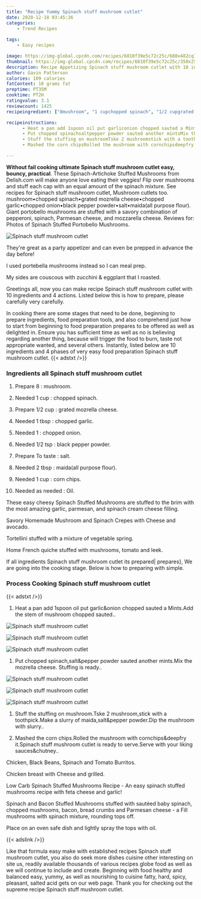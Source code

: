 ```yaml
---
title: "Recipe Yummy Spinach stuff mushroom cutlet"
date: 2020-12-18 03:45:26
categories:
    - Trend Recipes
    
tags:
    - Easy recipes

image: https://img-global.cpcdn.com/recipes/6810f39e5c72c25c/680x482cq70/spinach-stuff-mushroom-cutlet-recipe-main-photo.jpg
thumbnail: https://img-global.cpcdn.com/recipes/6810f39e5c72c25c/350x250cq70/spinach-stuff-mushroom-cutlet-recipe-main-photo.jpg
description: Recipe Appetizing Spinach stuff mushroom cutlet with 10 ingredients and 4 stages of easy cooking.
author: Gavin Patterson
calories: 109 calories
fatContent: 10 grams fat
preptime: PT35M
cooktime: PT2H
ratingvalue: 3.1
reviewcount: 1425
recipeingredient: ["8mushroom", "1 cupchopped spinach", "1/2 cupgrated mozrella cheese", "1 tbspchopped garlic", "1chopped onion", "1/2 tspblack pepper powder", "To tastesalt", "2 tbspmaidaall purpose flour", "1 cupcorn chips", "as neededOil"]

recipeinstructions: 
      - Heat a pan add 1spoon oil put garliconion chopped sauted a MintsAdd the stem of mushroom chopped sauted 
      - Put chopped spinachsaltpepper powder sauted another mintsMix the mozrella cheese Stuffing is ready 
      - Stuff the stuffing on mushroomTske 2 mushroomstick with a toothpickMake a slurry of maidasaltpepper powderDip the mushroom with slurry 
      - Mashed the corn chipsRolled the mushroom with cornchipsdeepfry itSpinach stuff mushroom cutlet is ready to serveServe with your liking sauceschutney

---
```




**Without fail cooking ultimate Spinach stuff mushroom cutlet easy, bouncy, practical**. These Spinach-Artichoke Stuffed Mushrooms from Delish.com will make anyone love eating their veggies! Flip over mushrooms and stuff each cap with an equal amount of the spinach mixture. See recipes for Spinach stuff mushroom cutlet, Mushroom cutlets too. mushroom•chopped spinach•grated mozrella cheese•chopped garlic•chopped onion•black pepper powder•salt•maida(all purpose flour). Giant portobello mushrooms are stuffed with a savory combination of pepperoni, spinach, Parmesan cheese, and mozzarella cheese. Reviews for: Photos of Spinach Stuffed Portobello Mushrooms.


![Spinach stuff mushroom cutlet](https://img-global.cpcdn.com/recipes/6810f39e5c72c25c/680x482cq70/spinach-stuff-mushroom-cutlet-recipe-main-photo.jpg "Spinach stuff mushroom cutlet")



They&#39;re great as a party appetizer and can even be prepped in advance the day before!

I used portebella mushrooms instead so I can meal prep.

My sides are couscous with zucchini &amp; eggplant that I roasted.


Greetings all, now you can make recipe Spinach stuff mushroom cutlet with 10 ingredients and 4 actions. Listed below this is how to prepare, please carefully very carefully.

In cooking there are some stages that need to be done, beginning to prepare ingredients, food preparation tools, and also comprehend just how to start from beginning to food preparation prepares to be offered as well as delighted in. Ensure you has sufficient time as well as no is believing regarding another thing, because will trigger the food to burn, taste not appropriate wanted, and several others. Instantly, listed below are 10 ingredients and 4 phases of very easy food preparation Spinach stuff mushroom cutlet.
{{< adstxt />}}

### Ingredients all Spinach stuff mushroom cutlet


1. Prepare 8 : mushroom.

1. Needed 1 cup : chopped spinach.

1. Prepare 1/2 cup : grated mozrella cheese.

1. Needed 1 tbsp : chopped garlic.

1. Needed 1 : chopped onion.

1. Needed 1/2 tsp : black pepper powder.

1. Prepare To taste : salt.

1. Needed 2 tbsp : maida(all purpose flour).

1. Needed 1 cup : corn chips.

1. Needed as needed : Oil.


These easy cheesy Spinach Stuffed Mushrooms are stuffed to the brim with the most amazing garlic, parmesan, and spinach cream cheese filling.

Savory Homemade Mushroom and Spinach Crepes with Cheese and avocado.

Tortellini stuffed with a mixture of vegetable spring.

Home French quiche stuffed with mushrooms, tomato and leek.


If all ingredients Spinach stuff mushroom cutlet its prepared| prepares}, We are going into the cooking stage. Below is how to preparing with simple.

### Process Cooking Spinach stuff mushroom cutlet

{{< adstxt />}}


1. Heat a pan add 1spoon oil put garlic&amp;onion chopped sauted a Mints.Add the stem of mushroom chopped sauted..



![Spinach stuff mushroom cutlet](https://img-global.cpcdn.com/steps/ce0a2f47af941cd2/160x128cq70/spinach-stuff-mushroom-cutlet-recipe-step-1-photo.jpg" "Spinach stuff mushroom cutlet")

![Spinach stuff mushroom cutlet](https://img-global.cpcdn.com/steps/7df86783a9708248/160x128cq70/spinach-stuff-mushroom-cutlet-recipe-step-1-photo.jpg" "Spinach stuff mushroom cutlet")

![Spinach stuff mushroom cutlet](https://img-global.cpcdn.com/steps/bfde0520bc6e9053/160x128cq70/spinach-stuff-mushroom-cutlet-recipe-step-1-photo.jpg" "Spinach stuff mushroom cutlet")



1. Put chopped spinach,salt&amp;pepper powder sauted another mints.Mix the mozrella cheese. Stuffing is ready..



![Spinach stuff mushroom cutlet](https://img-global.cpcdn.com/steps/4544750f8da7eb43/160x128cq70/spinach-stuff-mushroom-cutlet-recipe-step-2-photo.jpg" "Spinach stuff mushroom cutlet")

![Spinach stuff mushroom cutlet](https://img-global.cpcdn.com/steps/8128bca94d1bb5d7/160x128cq70/spinach-stuff-mushroom-cutlet-recipe-step-2-photo.jpg" "Spinach stuff mushroom cutlet")

![Spinach stuff mushroom cutlet](https://img-global.cpcdn.com/steps/1dcf503672164909/160x128cq70/spinach-stuff-mushroom-cutlet-recipe-step-2-photo.jpg" "Spinach stuff mushroom cutlet")



1. Stuff the stuffing on mushroom.Tske 2 mushroom,stick with a toothpick.Make a slurry of maida,salt&amp;pepper powder.Dip the mushroom with slurry..



1. Mashed the corn chips.Rolled the mushroom with cornchips&amp;deepfry it.Spinach stuff mushroom cutlet is ready to serve.Serve with your liking sauces&amp;chutney..




Chicken, Black Beans, Spinach and Tomato Burritos.

Chicken breast with Cheese and grilled.

Low Carb Spinach Stuffed Mushrooms Recipe - An easy spinach stuffed mushrooms recipe with feta cheese and garlic!

Spinach and Bacon Stuffed Mushrooms stuffed with sautéed baby spinach, chopped mushrooms, bacon, bread crumbs and Parmesan cheese - a Fill mushrooms with spinach mixture, rounding tops off.

Place on an oven safe dish and lightly spray the tops with oil.


{{< adslink />}}

Like that formula easy make with established recipes Spinach stuff mushroom cutlet, you also do seek more dishes cuisine other interesting on site us, readily available thousands of various recipes globe food as well as we will continue to include and create. Beginning with food healthy and balanced easy, yummy, as well as nourishing to cuisine fatty, hard, spicy, pleasant, salted acid gets on our web page. Thank you for checking out the supreme recipe Spinach stuff mushroom cutlet.
